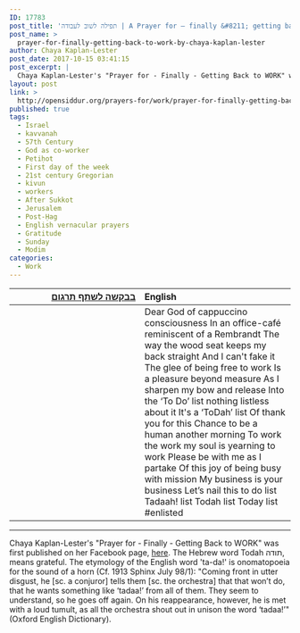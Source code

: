 ```yaml
---
ID: 17783
post_title: 'תפילה לשוב לעבודה | A Prayer for – finally &#8211; getting back to WORK by Chaya Kaplan-Lester'
post_name: >
  prayer-for-finally-getting-back-to-work-by-chaya-kaplan-lester
author: Chaya Kaplan-Lester
post_date: 2017-10-15 03:41:15
post_excerpt: |
  Chaya Kaplan-Lester's "Prayer for - Finally - Getting Back to WORK" was first published on her Facebook page, <a href="https://www.facebook.com/photo.php?fbid=10154967794988302&set=a.10150453681413302.354031.642788301&type=3">here</a>. The Hebrew word Todah תודה, means grateful. The English word 'ta-da!' is an onomatopoetic form of a horn (Cf. 1913 Sphinx July 98/1): "Coming front in utter disgust, he [sc. a conjuror] tells them [sc. the orchestra] that that won’t do, that he wants something like ‘tadaa!’ from all of them. They seem to understand, so he goes off again. On his reappearance, however, he is met with a loud tumult, as all the orchestra shout out in unison the word ‘tadaa!’" (Oxford English Dictionary).
layout: post
link: >
  http://opensiddur.org/prayers-for/work/prayer-for-finally-getting-back-to-work-by-chaya-kaplan-lester/
published: true
tags:
  - Israel
  - kavvanah
  - 57th Century
  - God as co-worker
  - Petiḥot
  - First day of the week
  - 21st century Gregorian
  - kivun
  - workers
  - After Sukkot
  - Jerusalem
  - Post-Ḥag
  - English vernacular prayers
  - Gratitude
  - Sunday
  - Modim
categories:
  - Work
---
```

<table style="margin-left: auto;margin-right: auto;" class="draggable">
<thead><tr><th id="x" style="text-align: right;" lang="he"><a href="http://opensiddur.org/upload/">בבקשה לשתף תרגום</a></th><th style="text-align: left;">English</th></tr></thead>
<tbody>
<tr><td style="vertical-align:top;" width="46%">
<div class="liturgy"><span lang="he">

</span></div>
</td>
 
<td style="vertical-align:top;" width="53%">
<div class="english">
Dear God of cappuccino consciousness
In an office-café reminiscent of a Rembrandt
The way the wood seat keeps my back straight
And I can't fake it
The glee of being free to work
Is a pleasure beyond measure
As I sharpen my bow and release
Into the ‘To Do’ list
nothing listless about it
It's a ‘ToDah’ list
Of thank you for this
Chance to be a human another morning
To work the work my soul is yearning to work
Please be with me as I partake 
Of this joy of being busy with mission
My business is your business
Let’s nail this to do list
Tadaah! list
Todah list
Today list 
#enlisted
</div>
</td></tr>
</tbody></table>

<hr />
Chaya Kaplan-Lester's "Prayer for - Finally - Getting Back to WORK" was first published on her Facebook page, <a href="https://www.facebook.com/photo.php?fbid=10154967794988302&set=a.10150453681413302.354031.642788301&type=3">here</a>. The Hebrew word Todah תודה, means grateful. The etymology of the English word 'ta-da!' is onomatopoeia for the sound of a horn (Cf. 1913 Sphinx July 98/1): "Coming front in utter disgust, he [sc. a conjuror] tells them [sc. the orchestra] that that won’t do, that he wants something like ‘tadaa!’ from all of them. They seem to understand, so he goes off again. On his reappearance, however, he is met with a loud tumult, as all the orchestra shout out in unison the word ‘tadaa!’" (Oxford English Dictionary). 
